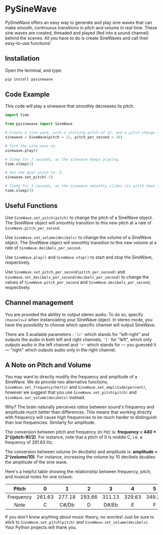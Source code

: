 # PySineWave

PySineWave offers an easy way to generate and play sine waves that can make smooth, continuous transitions in pitch and volume in real time. These sine waves are created, threaded and played (fed into a sound channel) behind the scenes. All you have to do is create SineWaves and call their easy-to-use functions!

## Installation
Open the terminal, and type:
```python
pip install pysinewave
```

## Code Example
This code will play a sinewave that smoothly decreases its pitch.
```python
import time

from pysinewave import SineWave

# Create a sine wave, with a starting pitch of 12, and a pitch change speed of 10/second.
sinewave = SineWave(pitch = 12, pitch_per_second = 10)

# Turn the sine wave on.
sinewave.play()

# Sleep for 2 seconds, as the sinewave keeps playing.
time.sleep(2)

# Set the goal pitch to -5.
sinewave.set_pitch(-5)

# Sleep for 3 seconds, as the sinewave smoothly slides its pitch down from 12 to -5, and stays there.
time.sleep(3)
```

## Useful Functions

Use `SineWave.set_pitch(pitch)` to change the pitch of a SineWave object. The SineWave object will smoothly transition to this new pitch at a rate of `SineWave.pitch_per_second`.

Use `SineWave.set_volume(decibels)` to change the volume of a SineWave object. The SineWave object will smoothly transition to this new volume at a rate of `SineWave.decibels_per_second`.

Use `SineWave.play()` and `SineWave.stop()` to start and stop the SineWave, respectively.

Use `SineWave.set_pitch_per_second(pitch_per_second)` and `SineWave.set_decibels_per_second(decibels_per_second)` to change the values of `SineWave.pitch_per_second` and `SineWave.decibels_per_second`, respectively.

## Channel management

You are provided the ablility to output stereo audio. To do so, specify `channels=2` when instanciating your SineWave object. In stereo mode, you have the possibility to choose which specific channel will output SineWave.

There are 3 available parameters : `'lr'` which stands for "left-right" and outputs the audio in both left and right channels, `'l'` for "left", which only outputs audio in the left channel and `'r'` which stands for — you guessed it — "right" which outputs audio only in the right channel.

## A Note on Pitch and Volume
You may want to directly modify the frequency and amplitude of a SineWave. We do provide two alternative functions, `SineWave.set_frequency(hertz)` and `SineWave.set_amplitude(percent)`, however we suggest that you use `SineWave.set_pitch(pitch)` and `SineWave.set_volume(decibels)` instead.

Why? The brain naturally perceives *ratios* between sound's frequency and amplitude much better than differences. This means that working directly with frequency will cause high frequencies to be much harder to distinguish than low frequencies. Similarly for amplitude.

The conversion between pitch and frequency (in Hz) is: **frequency = 440 * 2^((pitch-9)/2)**. For instance, note that a pitch of 0 is middle C, i.e. a frequency of 261.63 Hz.

The conversion between volume (in decibels) and amplitude is: **amplitude = 2^(volume/10)**. For instance, increasing the volume by 10 decibels doubles the amplitude of the sine wave.

Here's a helpful table showing the relationship between frequency, pitch, and musical notes for one octave:

| Pitch | 0 | 1 | 2 | 3 | 4 | 5 | 6 | 7 | 8 | 9 | 10 | 11 | 12 |
|:---------:|:------:|:------:|:------:|:------:|:------:|:------:|:------:|:------:|:------:|:------:|:------:|:------:|:------:|
| Frequency | 261.63 | 277.18 | 293.66 | 311.13 | 329.63 | 349.23 | 369.99 | 392.00 | 415.30 | 440.00 | 466.16 | 493.88 | 523.25 |
| Note | C | C#/Db | D | D#/Eb | E | F | F#/Gb | G | G#/Ab | A | A#/Bb | B | C |

If you don't know anything about music theory, no worries! Just be sure to stick to `SineWave.set_pitch(pitch)` and `SineWave.set_volume(decibels)`. Your Python projects will thank you.
